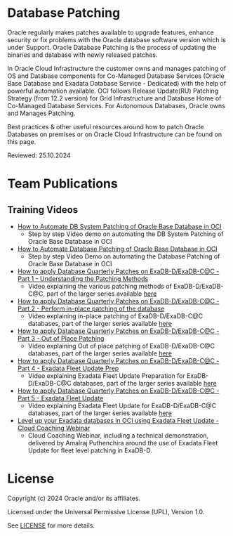 # Database Patching
 
Oracle regularly makes patches available to upgrade features, enhance security or fix problems with the Oracle database software version which is under Support. Oracle Database Patching is the process of updating the binaries and database with newly released patches.

In Oracle Cloud Infrastructure the customer owns and manages patching of OS and Database components for Co-Managed Database Services (Oracle Base Database and Exadata Database Service - Dedicated) with the help of powerful automation available. OCI follows Release Update(RU) Patching Strategy (from 12.2 version) for Grid Infrastructure and Database Home of Co-Managed Database Services. For Autonomous Databases, Oracle owns and Manages Patching.

Best practices & other useful resources around how to patch Oracle Databases on premises or on Oracle Cloud Infrastructure can be found on this page.
 
Reviewed: 25.10.2024

# Team Publications

## Training Videos
 
- [How to Automate DB System Patching of Oracle Base Database in OCI](https://youtu.be/o_0KdVY631Y)
    - Step by step Video demo on automating the DB System Patching of Oracle Base Database in OCI
- [How to Automate Database Patching of Oracle Base Database in OCI](https://youtu.be/lzGQ0IgVbBE)
    - Step by step Video Demo on automating the Database Patching of Oracle Base Database in OCI
- [How to apply Database Quarterly Patches on ExaDB-D/ExaDB-C@C - Part 1 - Understanding the Patching Methods](https://youtu.be/3LRCR16JMBY?feature=shared)
    - Video explaining the various patching methods of ExaDB-D/ExaDB-C@C, part of the larger series available [here](https://youtu.be/mYUo0A5e178?feature=shared)
- [How to apply Database Quarterly Patches on ExaDB-D/ExaDB-C@C - Part 2 - Perform in-place patching of the database](https://youtu.be/euX1r7_BGC4?feature=shared)
    - Video explaining in-place patching of ExaDB-D/ExaDB-C@C databases, part of the larger series available [here](https://youtu.be/mYUo0A5e178?feature=shared)
- [How to apply Database Quarterly Patches on ExaDB-D/ExaDB-C@C - Part 3 - Out of Place Patching](https://youtu.be/gFnW7qpAAGw?feature=shared)
    - Video explaining Out of place patching of ExaDB-D/ExaDB-C@C databases, part of the larger series available [here](https://youtu.be/mYUo0A5e178?feature=shared)
- [How to apply Database Quarterly Patches on ExaDB-D/ExaDB-C@C - Part 4 - Exadata Fleet Update Prep](https://youtu.be/sDvx44-TNck?feature=shared)
    - Video explaining Exadata Fleet Update Preparation for ExaDB-D/ExaDB-C@C databases, part of the larger series available [here](https://youtu.be/mYUo0A5e178?feature=shared)
- [How to apply Database Quarterly Patches on ExaDB-D/ExaDB-C@C - Part 5 - Exadata Fleet Update](https://youtu.be/iydZdx4_5Kw?feature=shared)
    - Video explaining Exadata Fleet Update for ExaDB-D/ExaDB-C@C databases, part of the larger series available [here](https://youtu.be/mYUo0A5e178?feature=shared)
- [Level up your Exadata databases in OCI using Exadata Fleet Update - Cloud Coaching Webinar](https://youtu.be/DcHpYhVgmDU?feature=shared)
    - Cloud Coaching Webinar, including a technical demonstration, delivered by Amalraj Puthenchira around the use of Exadata Fleet Update for fleet level patching in ExaDB-D.

# License
 
Copyright (c) 2024 Oracle and/or its affiliates.
 
Licensed under the Universal Permissive License (UPL), Version 1.0.
 
See [LICENSE](https://github.com/oracle-devrel/technology-engineering/blob/main/LICENSE) for more details.